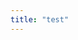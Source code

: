 ```yaml
---
title: "test"
---
```


<script>
fetch("https://query1.finance.yahoo.com/v7/finance/options/AAPL", {mode: 'no-cors'}).then(function(response) {
	return response.json();	   
}).then(function(data) {   
   	console.log("hi3");
	console.log(data.optionChain.result[0].underlyingSymbol);
}).catch(function(error) {console.log(error)});
</script>
    
